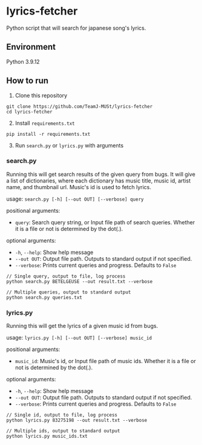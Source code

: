 # lyrics-fetcher
Python script that will search for japanese song's lyrics.

## Environment
Python 3.9.12

## How to run
1. Clone this repository
```
git clone https://github.com/TeamJ-MUSt/lyrics-fetcher
cd lyrics-fetcher
```
2. Install `requirements.txt`
```
pip install -r requirements.txt
```
3. Run `search.py` or `lyrics.py` with arguments

### search.py
Running this will get search results of the given query from bugs. It will give a list of dictionaries, where each dictionary has music title, music id, artist name, and thumbnail url. Music's id is used to fetch lyrics.


usage: `search.py [-h] [--out OUT] [--verbose] query`

positional arguments:  
- `query`: Search query string, or Input file path of search queries. Whether it is a file or not is determined by the dot(.).  

optional arguments:  
- `-h`, `--help`: Show help message  
- `--out OUT`: Output file path. Outputs to standard output if not specified.  
- `--verbose`: Prints current queries and progress. Defaults to `False`
```
// Single query, output to file, log process
python search.py BETELGEUSE --out result.txt --verbose

// Multiple queries, output to standard output
python search.py queries.txt
```

### lyrics.py
Running this will get the lyrics of a given music id from bugs.


usage: `lyrics.py [-h] [--out OUT] [--verbose] music_id`

positional arguments:  
- `music_id`: Music's id, or Input file path of music ids. Whether it is a file or not is determined by the dot(.).

optional arguments:  
- `-h`, `--help`: Show help message  
- `--out OUT`: Output file path. Outputs to standard output if not specified.  
- `--verbose`: Prints current queries and progress. Defaults to `False`
```
// Single id, output to file, log process
python lyrics.py 83275198 --out result.txt --verbose

// Multiple ids, output to standard output
python lyrics.py music_ids.txt
```